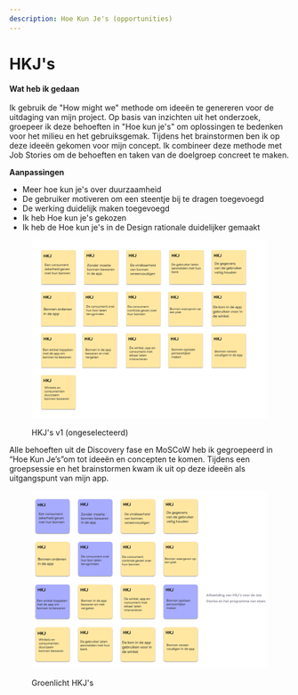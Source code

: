 ```yaml
---
description: Hoe Kun Je's (opportunities)
---
```


# HKJ's

**Wat heb ik gedaan**\
\
Ik gebruik de "How might we" methode om ideeën te genereren voor de uitdaging van mijn project. Op basis van inzichten uit het onderzoek, groepeer ik deze behoeften in "Hoe kun je's" om oplossingen te bedenken voor het milieu en het gebruiksgemak. Tijdens het brainstormen ben ik op deze ideeën gekomen voor mijn concept. Ik combineer deze methode met Job Stories om de behoeften en taken van de doelgroep concreet te maken.

**Aanpassingen**

* Meer hoe kun je's over duurzaamheid
* De gebruiker motiveren om een steentje bij te dragen toegevoegd
* De werking duidelijk maken toegevoegd
* Ik heb Hoe kun je's gekozen
* Ik heb de Hoe kun je's in de Design rationale duidelijker gemaakt

<figure><img src="../.gitbook/assets/23.png" alt=""><figcaption><p>HKJ's v1 (ongeselecteerd)</p></figcaption></figure>

Alle behoeften uit de Discovery fase en MoSCoW heb ik gegroepeerd in “Hoe Kun Je’s”om tot ideeën en concepten te komen. Tijdens een groepsessie en het brainstormen kwam ik uit op deze ideeën als uitgangspunt van mijn app.

<figure><img src="../.gitbook/assets/24.png" alt=""><figcaption><p>Groenlicht HKJ's</p></figcaption></figure>
